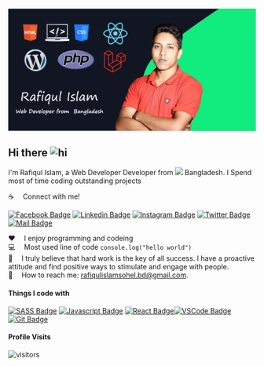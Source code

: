 ![Github Banner](https://github.com/Rafiqul-islam-dev/Rafiqul-islam-dev/blob/main/github-banner.png)

## Hi there <img src="https://user-images.githubusercontent.com/1303154/88677602-1635ba80-d120-11ea-84d8-d263ba5fc3c0.gif" width="28px" alt="hi">

I'm Rafiqul Islam, a Web Developer Developer from <img src="https://image.flaticon.com/icons/svg/323/323299.svg" width="13"/> Bangladesh. I Spend most of time coding outstanding projects

:coffee: &emsp;Connect with me!

[![Facebook Badge](https://img.shields.io/badge/Facebook-1877F2?style=for-the-badge&logo=facebook&logoColor=white)](https://www.facebook.com/profile.php?id=100003519267597) [![Linkedin Badge](https://img.shields.io/badge/LinkedIn-0077B5?style=for-the-badge&logo=linkedin&logoColor=white)](https://www.linkedin.com/in/rafiqul-islam-20437/) [![Instagram Badge](https://img.shields.io/badge/Instagram-E4405F?style=for-the-badge&logo=instagram&logoColor=white)](https://www.instagram.com/r.sohelrana.bd/) [![Twitter Badge](https://img.shields.io/badge/Twitter-1DA1F2?style=for-the-badge&logo=twitter&logoColor=white)](https://twitter.com/SohelRa03883524) [![Mail Badge](https://img.shields.io/badge/Gmail-D14836?style=for-the-badge&logo=gmail&logoColor=white)](mailto:rafiqulislamsohel.bd@gmail.com)


:hearts: &emsp;I enjoy programming and codeing <br/>
:computer: &emsp;Most used line of code `console.log("hello world")` <br/>
🤔 &emsp;I truly believe that hard work is the key of all success. I have
a proactive attitude and find positive ways to stimulate and engage with people.<br/>
:e-mail: &emsp;How to reach me: rafiqulislamsohel.bd@gmail.com.<br/>

#### Things I code with

[![SASS Badge](https://img.shields.io/badge/Sass-CC6699?style=for-the-badge&logo=sass&logoColor=white)](#) [![Javascript Badge](https://img.shields.io/badge/-Javascript-F0DB4F?style=for-the-badge&labelColor=black&logo=javascript&logoColor=F0DB4F)](#) [![React Badge](https://img.shields.io/badge/-React-61DBFB?style=for-the-badge&labelColor=black&logo=react&logoColor=61DBFB)](#)[![VSCode Badge](https://img.shields.io/badge/Visual_Studio-5C2D91?style=for-the-badge&logo=visual%20studio&logoColor=white)](#) [![Git Badge](https://img.shields.io/badge/Git-F05032?style=for-the-badge&logo=git&logoColor=white)](#)


#### Profile Visits 

![visitors](https://visitor-badge.glitch.me/badge?page_id=learnwithsumit.learnwithsumit)

